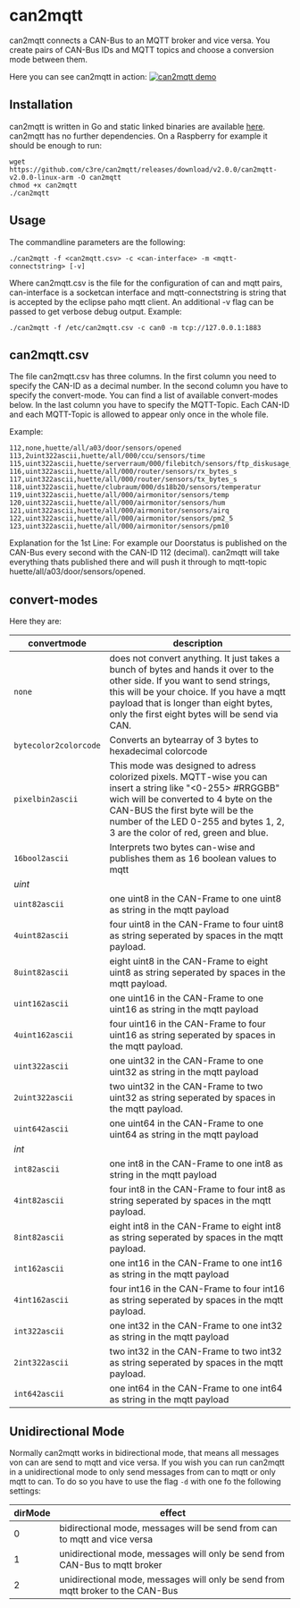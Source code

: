 # can2mqtt
can2mqtt connects a CAN-Bus to an MQTT broker and vice versa. You create pairs of CAN-Bus IDs and MQTT topics and choose a conversion mode between them. 

Here you can see can2mqtt in action:
[![can2mqtt demo](screenshot.png)](https://asciinema.org/a/542608?autoplay=1)

## Installation
can2mqtt is written in Go and static linked binaries are available [here](https://github.com/c3re/can2mqtt/releases/latest).
can2mqtt has no further dependencies. On a Raspberry for example it should be enough to run:
```
wget https://github.com/c3re/can2mqtt/releases/download/v2.0.0/can2mqtt-v2.0.0-linux-arm -O can2mqtt
chmod +x can2mqtt
./can2mqtt
```

## Usage
The commandline parameters are the following:
 ```
 ./can2mqtt -f <can2mqtt.csv> -c <can-interface> -m <mqtt-connectstring> [-v]
 ```
 
Where can2mqtt.csv is the file for the configuration of can and mqtt pairs, can-interface is a socketcan interface and mqtt-connectstring is string that is accepted by the eclipse paho mqtt client. An additional -v flag can be passed to get verbose debug output. Example:
```
./can2mqtt -f /etc/can2mqtt.csv -c can0 -m tcp://127.0.0.1:1883
```
## can2mqtt.csv
The file can2mqtt.csv has three columns. In the first column you need to specify the CAN-ID as a decimal number. In the second column you have to specify the convert-mode. You can find a list of available convert-modes below. In the last column you have to specify the MQTT-Topic. Each CAN-ID and each MQTT-Topic is allowed to appear only once in the whole file.

Example:
```
112,none,huette/all/a03/door/sensors/opened
113,2uint322ascii,huette/all/000/ccu/sensors/time
115,uint322ascii,huette/serverraum/000/filebitch/sensors/ftp_diskusage_percent
116,uint322ascii,huette/all/000/router/sensors/rx_bytes_s
117,uint322ascii,huette/all/000/router/sensors/tx_bytes_s
118,uint322ascii,huette/clubraum/000/ds18b20/sensors/temperatur
119,uint322ascii,huette/all/000/airmonitor/sensors/temp
120,uint322ascii,huette/all/000/airmonitor/sensors/hum
121,uint322ascii,huette/all/000/airmonitor/sensors/airq
122,uint322ascii,huette/all/000/airmonitor/sensors/pm2_5
123,uint322ascii,huette/all/000/airmonitor/sensors/pm10
```

Explanation for the 1st Line: For example our Doorstatus is published on the CAN-Bus every second with the CAN-ID 112 (decimal). can2mqtt will take everything thats published there and will push it through to mqtt-topic huette/all/a03/door/sensors/opened.

## convert-modes
Here they are:

| convertmode           | description                                                                                                                                                                                                                                                            |
|-----------------------|------------------------------------------------------------------------------------------------------------------------------------------------------------------------------------------------------------------------------------------------------------------------|
| `none`                | does not convert anything. It just takes a bunch of bytes and hands it over to the other side. If you want to send strings, this will be your choice. If you have a mqtt payload that is longer than eight bytes, only the first eight bytes will be send via CAN.     |
| `bytecolor2colorcode` | Converts an bytearray of 3 bytes to hexadecimal colorcode                                                                                                                                                                                                              |
| `pixelbin2ascii`      | This mode was designed to adress colorized pixels. MQTT-wise you can insert a string like "<0-255> #RRGGBB" wich will be converted to 4 byte on the CAN-BUS the first byte will be the number of the LED 0-255 and bytes 1, 2, 3 are the color of red, green and blue. |
| `16bool2ascii`        | Interprets two bytes can-wise and publishes them as 16 boolean values to mqtt                                                                                                                                                                                          |
| *uint*                |                                                                                                                                                                                                                                                                        |
| `uint82ascii`         | one uint8 in the CAN-Frame to one uint8 as string in the mqtt payload                                                                                                                                                                                                  |
| `4uint82ascii`        | four uint8 in the CAN-Frame to four uint8 as string seperated by spaces in the mqtt payload.                                                                                                                                                                           |
| `8uint82ascii`        | eight uint8 in the CAN-Frame to eight uint8 as string seperated by spaces in the mqtt payload.                                                                                                                                                                         |
| `uint162ascii`        | one uint16 in the CAN-Frame to one uint16 as string in the mqtt payload                                                                                                                                                                                                |
| `4uint162ascii`       | four uint16 in the CAN-Frame to four uint16 as string seperated by spaces in the mqtt payload.                                                                                                                                                                         |
| `uint322ascii`        | one uint32 in the CAN-Frame to one uint32 as string in the mqtt payload                                                                                                                                                                                                |
| `2uint322ascii`       | two uint32 in the CAN-Frame to two uint32 as string seperated by spaces in the mqtt payload.                                                                                                                                                                           |
| `uint642ascii`        | one uint64 in the CAN-Frame to one uint64 as string in the mqtt payload                                                                                                                                                                                                |
| *int*                 |                                                                                                                                                                                                                                                                        |
| `int82ascii`          | one int8 in the CAN-Frame to one int8 as string in the mqtt payload                                                                                                                                                                                                    |
| `4int82ascii`         | four int8 in the CAN-Frame to four int8 as string seperated by spaces in the mqtt payload.                                                                                                                                                                             |
| `8int82ascii`         | eight int8 in the CAN-Frame to eight int8 as string seperated by spaces in the mqtt payload.                                                                                                                                                                           |
| `int162ascii`         | one int16 in the CAN-Frame to one int16 as string in the mqtt payload                                                                                                                                                                                                  |
| `4int162ascii`        | four int16 in the CAN-Frame to four int16 as string seperated by spaces in the mqtt payload.                                                                                                                                                                           |
| `int322ascii`         | one int32 in the CAN-Frame to one int32 as string in the mqtt payload                                                                                                                                                                                                  |
| `2int322ascii`        | two int32 in the CAN-Frame to two int32 as string seperated by spaces in the mqtt payload.                                                                                                                                                                             |
| `int642ascii`         | one int64 in the CAN-Frame to one int64 as string in the mqtt payload                                                                                                                                                                                                  |


## Unidirectional Mode
Normally can2mqtt works in bidirectional mode, that means all messages von can are send to mqtt and vice versa. If you wish you can run can2mqtt in a unidirectional mode to only send messages from can to mqtt or only mqtt to can. To do so you have to use the flag `-d` with one fo the following settings:

|dirMode|effect|
|--|--|
|0|bidirectional mode, messages will be send from can to mqtt and vice versa |
|1|unidirectional mode, messages will only be send from CAN-Bus to mqtt broker|
|2|unidirectional mode, messages will only be send from mqtt broker to the CAN-Bus|
